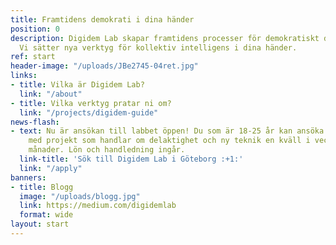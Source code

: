 ```yaml
---
title: Framtidens demokrati i dina händer
position: 0
description: Digidem Lab skapar framtidens processer för demokratiskt deltagande.
  Vi sätter nya verktyg för kollektiv intelligens i dina händer.
ref: start
header-image: "/uploads/JBe2745-04ret.jpg"
links:
- title: Vilka är Digidem Lab?
  link: "/about"
- title: Vilka verktyg pratar ni om?
  link: "/projects/digidem-guide"
news-flash:
- text: Nu är ansökan till labbet öppen! Du som är 18-25 år kan ansöka om att arbeta
    med projekt som handlar om delaktighet och ny teknik en kväll i veckan under tre
    månader. Lön och handledning ingår.
  link-title: 'Sök till Digidem Lab i Göteborg :+1:'
  link: "/apply"
banners:
- title: Blogg
  image: "/uploads/blogg.jpg"
  link: https://medium.com/digidemlab
  format: wide
layout: start
---
```


